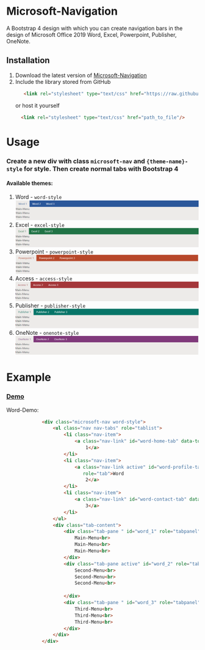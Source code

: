 # Microsoft-Navigation
A Bootstrap 4 design with which you can create navigation bars in the design of Microsoft Office 2019 Word, Excel, Powerpoint, Publisher, OneNote.
## Installation
1. Download the latest version of [Microsoft-Navigation](https://github.com/MrCodingMen/Microsoft-Navigation/releases)
2. Include the library stored from GitHub     
    ```html
       <link rel="stylesheet" type="text/css" href="https://raw.githubusercontent.com/MrCodingMen/Microsoft-Navigation/master/src/css/style.css"/>
     ```
   or host it yourself
     ```html
       <link rel="stylesheet" type="text/css" href="path_to_file"/>
      ```
    
# Usage
### Create a new div with class `microsoft-nav` and `{theme-name}-style` for style. Then create normal tabs with Bootstrap 4
#### Available themes:
 1. Word - `word-style` ![Word-Image](images/word.png)
 1. Excel - `excel-style` ![Excel-Image](images/excel.png)
 1. Powerpoint - `powerpoint-style` ![Powerpoint-Image](images/powerpoint.png)
 1. Access - `access-style` ![Access-Image](images/access.png)
 1. Publisher - `publisher-style` ![Publisher-Image](images/publisher.png)
 1. OneNote - `onenote-style` ![OneNote-Image](images/onenote.png)

# Example
### [Demo](https://ngroens.github.io/microsoft-navigation/demo.html)
Word-Demo:

   ```html
                <div class="microsoft-nav word-style">
                    <ul class="nav nav-tabs" role="tablist">
                        <li class="nav-item">
                            <a class="nav-link" id="word-home-tab" data-toggle="tab" href="#word_1" role="tab">Word
                                1</a>
                        </li>
                        <li class="nav-item">
                            <a class="nav-link active" id="word-profile-tab" data-toggle="tab" href="#word_2"
                               role="tab">Word
                                2</a>
                        </li>
                        <li class="nav-item">
                            <a class="nav-link" id="word-contact-tab" data-toggle="tab" href="#word_3" role="tab">Word
                                3</a>
                        </li>
                    </ul>
                    <div class="tab-content">
                        <div class="tab-pane " id="word_1" role="tabpanel">
                            Main-Menu<br>
                            Main-Menu<br>
                            Main-Menu<br>
                        </div>
                        <div class="tab-pane active" id="word_2" role="tabpanel">
                            Second-Menu<br>
                            Second-Menu<br>
                            Second-Menu<br>

                        </div>
                        <div class="tab-pane " id="word_3" role="tabpanel">
                            Third-Menu<br>
                            Third-Menu<br>
                            Third-Menu<br>
                        </div>
                    </div>
                </div>
   ```

